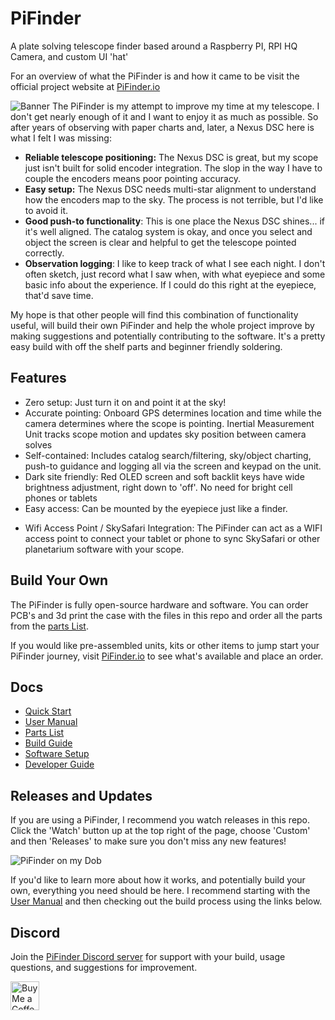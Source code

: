 # PiFinder
A plate solving telescope finder based around a Raspberry PI, RPI HQ Camera, and custom UI 'hat'

For an overview of what the PiFinder is and how it came to be visit the official project website at [PiFinder.io](https://www.pifinder.io/build-yours) 

![Banner](./images/banner_overview.png)
The PiFinder is my attempt to improve my time at my telescope.  I don't get nearly enough of it and I want to enjoy it as much as possible.  So after years of observing with paper charts and, later, a Nexus DSC here is what I felt I was missing:
* **Reliable telescope positioning:**  The Nexus DSC is great, but my scope just isn't built for solid encoder integration.  The slop in the way I have to couple the encoders means poor pointing accuracy.
* **Easy setup:**  The Nexus DSC needs multi-star alignment to understand how the encoders map to the sky.  The process is not terrible, but I'd like to avoid it.
* **Good push-to functionality**:  This is one place the Nexus DSC shines... if it's well aligned.  The catalog system is okay, and once you select and object the screen is clear and helpful to get the telescope pointed correctly.
* **Observation logging**:  I like to keep track of what I see each night.  I don't often sketch, just record what I saw when, with what eyepiece and some basic info about the experience.  If I could do this right at the eyepiece, that'd save time.

My hope is that other people will find this combination of functionality useful, will build their own PiFinder and help the whole project improve by making suggestions and potentially contributing to the software.  It's a pretty easy build with off the shelf parts and beginner friendly soldering.  

## Features
* Zero setup: Just turn it on and point it at the sky!  
* Accurate pointing: Onboard GPS determines location and time while the camera determines where the scope is pointing.  Inertial Measurement Unit tracks scope motion and updates sky position between camera solves
* Self-contained:  Includes catalog search/filtering, sky/object charting, push-to guidance and logging all via the screen and keypad on the unit.
* Dark site friendly:  Red OLED screen and soft backlit keys have wide brightness adjustment, right down to 'off'. No need for bright cell phones or tablets
* Easy access: Can be mounted by the eyepiece just like a finder.
- Wifi Access Point / SkySafari Integration:  The PiFinder can act as a WIFI access point to connect your tablet or phone to sync SkySafari or other planetarium software with your scope.

## Build Your Own
The PiFinder is fully open-source hardware and software.  You can order PCB's and 3d print the case with the files in this repo and order all the parts from the [parts List](https://pifinder.readthedocs.io/en/release/BOM.html).

If you would like pre-assembled units, kits or other items to jump start your PiFinder journey, visit [PiFinder.io](https://www.pifinder.io/build-pifinder) to see what's available and place an order.

## Docs

* [Quick Start](https://pifinder.readthedocs.io/en/release/quick_start.html)
* [User Manual](https://pifinder.readthedocs.io/en/release/user_guide.html)
* [Parts List](https://pifinder.readthedocs.io/en/release/BOM.html)
* [Build Guide](https://pifinder.readthedocs.io/en/release/build_guide.html)
* [Software Setup](https://pifinder.readthedocs.io/en/release/software.html)
* [Developer Guide](https://pifinder.readthedocs.io/en/release/dev_guide.html)

## Releases and Updates

If you are using a PiFinder, I recommend you watch releases in this repo.  Click the 'Watch' button up at the top right of the page, choose 'Custom' and then 'Releases' to make sure you don't miss any new features!

![PiFinder on my Dob](./images/PiFinder_on_scope.jpg)

If you'd like to learn more about how it works, and potentially build your own, everything you need should be here.  I recommend starting with the [User Manual](https://pifinder.readthedocs.io/en/release/user_guide.html) and then checking out the build process using the links below.

## Discord
Join the  [PiFinder Discord server](https://discord.gg/Nk5fHcAtWD) for support with your build, usage questions, and suggestions for improvement.

<a href='https://ko-fi.com/brickbots' target='_blank'><img height='35' style='border:0px;height:46px;' src='https://az743702.vo.msecnd.net/cdn/kofi3.png?v=0' border='0' alt='Buy Me a Coffee at ko-fi.com' />
